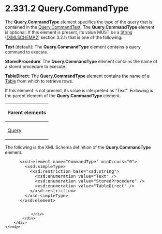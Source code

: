 <html dir="LTR" xmlns:mshelp="http://msdn.microsoft.com/mshelp" xmlns:ddue="http://ddue.schemas.microsoft.com/authoring/2003/5" xmlns:xlink="http://www.w3.org/1999/xlink" xmlns:tool="http://www.microsoft.com/tooltip">
    <head>
        <meta http-equiv="Content-Type" content="text/html; CHARSET=utf-8"></meta>
        <meta name="save" content="history"></meta>
        <title>2.331.2 Query.CommandType</title>
        <xml>
            <mshelp:toctitle title="2.331.2 Query.CommandType"></mshelp:toctitle>
            <mshelp:rltitle title="[MS-RDL]: Query.CommandType"></mshelp:rltitle>
            <mshelp:keyword index="A" term="89d708ea-aa9c-483c-9eec-103bacc543ff"></mshelp:keyword>
            <mshelp:attr name="DCSext.ContentType" value="open specification"></mshelp:attr>
            <mshelp:attr name="AssetID" value="89d708ea-aa9c-483c-9eec-103bacc543ff"></mshelp:attr>
            <mshelp:attr name="TopicType" value="kbRef"></mshelp:attr>
            <mshelp:attr name="DCSext.Title" value="[MS-RDL]: Query.CommandType" />
        </xml>
    </head>
    <body>
        <div id="header">
            <h1 class="heading">2.331.2 Query.CommandType</h1>
        </div>
        <div id="mainSection">
            <div id="mainBody">
                <div id="allHistory" class="saveHistory"></div>
                <div id="sectionSection0" class="section" name="collapseableSection">
                    

<p>The <b>Query.CommandType</b> element specifies the type of
the query that is contained in the <a href="6dca77c1-abc1-4984-b8a6-ba656f31394d.html">Query.CommandText</a>. The <b>Query.CommandType</b>
element is optional. If this element is present, its value MUST be a <a href="1ed81ef3-a683-45e3-aaad-bd2bbe71bc3d.html">String</a> (<a href="https://go.microsoft.com/fwlink/?LinkId=90610">[XMLSCHEMA2]</a> section
3.2.1) that is one of the following:</p>

<p><b>Text</b> (default): The <b>Query.CommandType</b>
element contains a query command to execute.</p>

<p><b>StoredProcedure</b>: The <b>Query.CommandType</b>
element contains the name of a stored procedure to execute.</p>

<p><b>TableDirect</b>: The <b>Query.CommandType</b>
element contains the name of a <a href="660db744-699e-4ca3-a2d6-a5cab4bcf9b0.html">Table</a> from which to
retrieve rows.</p>

<p>If this element is not present, its value is interpreted as
&quot;Text&quot;. Following is the parent element of the <b>Query.CommandType</b>
element.</p>

<table>
 <thead>
  <tr>
   <th>
   <p>Parent elements</p>
   </th>
  </tr>
 </thead>
 <tr>
  <td>
  <p><a href="1d2b1998-e078-435f-8c03-a3d894a9843e.html">Query</a></p>
  </td>
 </tr>
</table>

<p>The following is the XML Schema definition of the <b>Query.CommandType</b>
element.</p>

<dl>
<dd>
<div><pre> &lt;xsd:element name=&quot;CommandType&quot; minOccurs=&quot;0&quot;&gt;
   &lt;xsd:simpleType&gt;
     &lt;xsd:restriction base=&quot;xsd:string&quot;&gt;
       &lt;xsd:enumeration value=&quot;Text&quot; /&gt;
       &lt;xsd:enumeration value=&quot;StoredProcedure&quot; /&gt;
       &lt;xsd:enumeration value=&quot;TableDirect&quot; /&gt;
     &lt;/xsd:restriction&gt;
   &lt;/xsd:simpleType&gt;
 &lt;/xsd:element&gt;
  
</pre></div>
</dd></dl>


                </div>
            </div>
        </div>
    </body>
</html>
